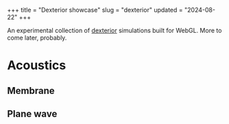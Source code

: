 +++
title = "Dexterior showcase"
slug = "dexterior"
updated = "2024-08-22"
+++

An experimental collection of [dexterior](https://github.com/m0lentum/dexterior)
simulations built for WebGL. More to come later, probably.

<!-- more -->

# Acoustics

## Membrane

<script type="module">
    // for some reason the full path is needed here
    import init from "/notes/dexterior/membrane.js";
    window.addEventListener("load", () => {
        init();
    });
</script>

<div class="dagamez0ne">
    <div id="membrane-canvas"></div>
</div>

## Plane wave

<script type="module">
    import init from "/notes/dexterior/plane_wave_2d.js";
    window.addEventListener("load", () => {
        init();
    });
</script>

<div class="dagamez0ne">
    <div id="plane-wave-canvas"></div>
</div>
